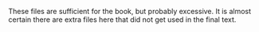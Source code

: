 These files are sufficient for the book, but probably excessive.
It is almost certain there are extra files here that did not get used in the final text.
